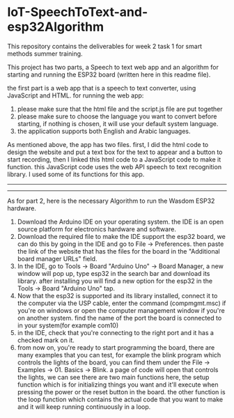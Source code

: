# IoT-SpeechToText-and-esp32Algorithm
This repository contains the deliverables for week 2 task 1 for smart methods summer training.

This project has two parts, a Speech to text web app and an algorithm for starting and running the ESP32 board (written here in this readme file).

the first part is a web app that is a speech to text converter, using JavaScript and HTML.
for running the web app:
1. please make sure that the html file and the script.js file are put together
2. please make sure to choose the language you want to convert before starting, if nothing is chosen, it will use your default system language. 
3. the application supports both English and Arabic languages.

As mentioned above, the app has two files. first, I did the html code to design the website and put a text box for the text to appear and a button to start recording, then I linked this html code to a JavaScript code to make it function.
this JavaScript code uses the web API speech to text recognition library. I used some of its functions for this app.

--------------------------------------

***

As for part 2, here is the necessary Algorithm to run the Wasdom ESP32 hardware.

1. Download the Arduino IDE on your operating system. the IDE is an open source platform for electronics hardware and software.
2. Download the required file to make the IDE support the esp32 board, we can do this by going in the IDE and go to File -> Preferences. then paste the link of the website that has the files for the board in the "Additional board manager URLs" field. 
3. In the IDE, go to Tools -> Board "Arduino Uno" -> Board Manager, a new window will pop up, type esp32 in the search bar and download its library. after installing you will find a new option for the esp32 in the  Tools -> Board "Arduino Uno" tap.
4. Now that the esp32 is supported and its library installed, connect it to the computer via the USP cable, enter the command (compmgmt.msc) if you're on windows or open the computer management window if you're on another system. find the name of the port the board is connected to in your system(for example com10)
5. in the IDE, check that you're connecting to the right port and it has a checked mark on it.
6. from now on, you're ready to start programming the board, there are many examples that you can test, for example the blink program which controls the lights of the board, you can find them under the File -> Examples -> 01. Basics -> Blink. a page of code will open that controls the lights, we can see there are two main functions here, the setup function which is for initializing things you want and it'll execute when pressing the power or the reset button in the board. the other function is the loop function which contains the actual code that you want to make and it will keep running continuously in a loop. 
